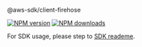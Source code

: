 @aws-sdk/client-firehose

[![NPM version](https://img.shields.io/npm/v/@aws-sdk/client-firehose/preview.svg)](https://www.npmjs.com/package/@aws-sdk/client-firehose)
[![NPM downloads](https://img.shields.io/npm/dm/@aws-sdk/client-firehose.svg)](https://www.npmjs.com/package/@aws-sdk/client-firehose)

For SDK usage, please step to [SDK reademe](https://github.com/aws/aws-sdk-js-v3).
